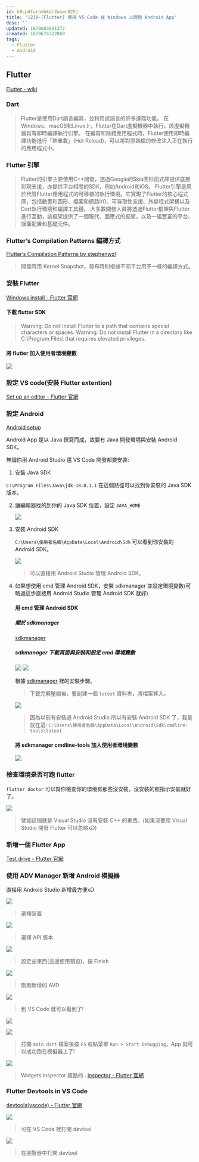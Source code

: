```yaml
---
id: h8cp4furnmhkdr2wzwn825j
title: '1210-[Flutter] 使用 VS Code 在 Windows 上開發 Android App'
desc: ''
updated: 1670683881377
created: 1670674322860
tags:
  - Flutter
  - Android
---
```


## Flutter

[Flutter - wiki](https://zh.wikipedia.org/zh-tw/Flutter)

### Dart

> Flutter是使用Dart語言編寫，並利用該語言的許多進階功能。
> 在Windows、macOS和Linux上，Flutter在Dart虛擬機器中執行，該虛擬機器具有即時編譯執行引擎。
> 在編寫和除錯應用程式時，Flutter使用即時編譯功能進行「熱重載」(Hot Reload)，可以將對原始檔的修改注入正在執行的應用程式中。

### Flutter 引擎

> Flutter的引擎主要使用C++開發，透過Google的Skia圖形函式庫提供底層彩現支援，亦提供平台相關的SDK，例如Android和iOS。
> Flutter引擎是用於代管Flutter應用程式的可移植的執行環境。它實現了Flutter的核心程式庫，包括動畫和圖形、檔案和網路I/O、可存取性支援、外掛程式架構以及Dart執行環境和編譯工具鏈。
> 大多數開發人員將透過Flutter框架與Flutter進行互動，該框架提供了一個現代、回應式的框架，以及一組豐富的平台、版面配置和基礎元件。

### Flutter’s Compilation Patterns 編譯方式

[Flutter’s Compilation Patterns by stephenwzl](https://proandroiddev.com/flutters-compilation-patterns-24e139d14177)
> 開發時用 Kernel Snapshot，發布時則根據不同平台用不一樣的編譯方式。

### 安裝 Flutter

[Windows install - Flutter 官網](https://docs.flutter.dev/get-started/install/windows)

#### 下載 flutter SDK

> Warning: Do not install Flutter to a path that contains special characters or spaces.
> Warning: Do not install Flutter in a directory like C:\Program Files\ that requires elevated privileges.

#### 將 flutter 加入使用者環境變數

![](/assets/images/2022-12-10-21-22-03.png)


### 設定 VS code(安裝 Flutter extention)

[Set up an editor - Flutter 官網](https://docs.flutter.dev/get-started/editor)

### 設定 Android

[Android setup](https://docs.flutter.dev/get-started/install/windows#android-setup)

Android App 是以 Java 撰寫而成，故要有 Java 開發環境與安裝 Android SDK。

無論你用 Android Studio 還 VS Code 開發都要安裝:

1. 安裝 Java SDK
   
  `C:\Program Files\Java\jdk-18.0.1.1` 在這個路徑可以找到你安裝的 Java SDK 版本。

2. 讓編輯器找的到你的 Java SDK 位置，設定 `JAVA_HOME`
   
   ![](/assets/images/2022-12-10-21-56-42.png)

3. 安裝 Android SDK

    `C:\Users\使用者名稱\AppData\Local\Android\Sdk` 可以看到你安裝的 Android SDK。

    ![](/assets/images/2022-12-10-22-23-30.png)
    > 可以直接用 Android Studio 管理 Android SDK。
   
4. 如果想使用 cmd 管理 Android SDK，安裝 sdkmanager 並設定環境變數(可略過這步直接用 Android Studio 管理 Android SDK 就好)

    #### 用 cmd 管理 Android SDK

    ##### 關於 sdkmanager
    [sdkmanager](https://developer.android.com/studio/command-line/sdkmanager)

    ##### sdkmanager 下載頁面與安裝和設定 cmd 環境變數

    ![](/assets/images/2022-12-10-21-27-03.png)
    ![](/assets/images/2022-12-10-21-27-23.png)

    根據 [sdkmanager](https://developer.android.com/studio/command-line/sdkmanager) 裡的安裝步驟。
    > 下載完解壓縮後，要創建一個 `latest` 資料夾，將檔案移入。

    ![](/assets/images/2022-12-10-21-35-01.png)
    > 因為以前有安裝過 Android Studio 所以有安裝 Android SDK 了，我是放在這: `C:\Users\使用者名稱\AppData\Local\Android\Sdk\cmdline-tools\latest`
   
    #### 將 sdkmanager cmdline-tools 加入使用者環境變數

    ![](/assets/images/2022-12-10-22-09-18.png)


### 檢查環境是否可跑 flutter

`flutter doctor` 可以幫你檢查你的環境有那些沒安裝，沒安裝的照指示安裝就好了。

![](/assets/images/2022-12-10-21-42-41.png)

> 譬如這個就是 Visual Studio 沒有安裝 C++ 的東西。(如果沒要用 Visual Studio 開發 Flutter 可以忽略xD)

### 新增一個 Flutter App

[Test drive - Flutter 官網](https://docs.flutter.dev/get-started/test-drive)

### 使用 ADV Manager 新增 Android 模擬器

直接用 Android Studio 新增最方便xD

![](/assets/images/2022-12-10-22-25-34.png)
> 選擇裝置

![](/assets/images/2022-12-10-22-26-38.png)
> 選擇 API 版本

![](/assets/images/2022-12-10-22-27-28.png)
> 設定些東西(這邊使用預設)，按 Finish

![](/assets/images/2022-12-10-22-28-32.png)
> 剛剛新增的 AVD

![](/assets/images/2022-12-10-22-31-19.png)
> 到 VS Code 就可以看到了!

![](/assets/images/2022-12-10-22-33-11.png)

![](/assets/images/2022-12-10-22-35-21.png)
> 打開 `main.dart` 檔案後按 `F5` 或點菜單 `Run > Start Debugging`，App 就可以成功跑在模擬器上了!

![](/assets/images/2022-12-10-22-38-39.png)
> Widgets Inspector 超酷的...[inspector - Flutter 官網](https://docs.flutter.dev/development/tools/devtools/inspector)


### Flutter Devtools in VS Code
[devtools(vscode) - Flutter 官網](https://docs.flutter.dev/development/tools/devtools/vscode)

![](/assets/images/2022-12-10-22-46-02.png)
> 可在 VS Code 裡打開 devtool

![](/assets/images/2022-12-10-22-42-55.png)
> 在瀏覽器中打開 devtool